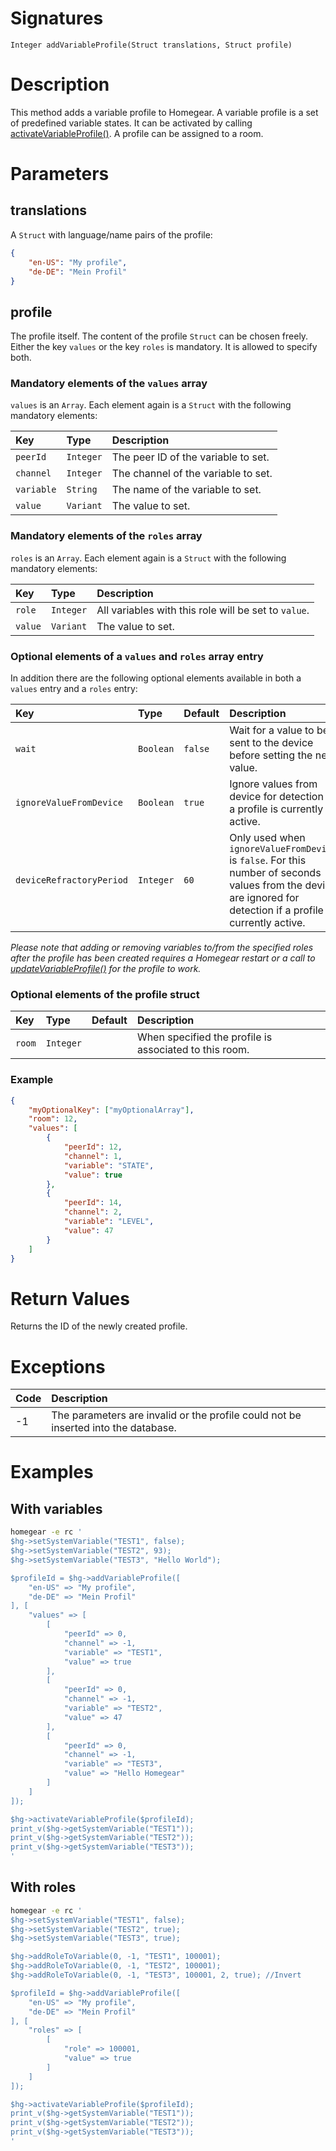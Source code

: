 <!---
{
    "category": "Variable Profiles",
    "name": "addVariableProfile",
    "shortDescription": "Adds an UI element to Homegear's UI (= \"scene\")"
}
--->

# Signatures

```
Integer addVariableProfile(Struct translations, Struct profile)
```

# Description

This method adds a variable profile to Homegear. A variable profile is a set of predefined variable states. It can be activated by calling [activateVariableProfile()](#activateVariableProfile). A profile can be assigned to a room.

# Parameters

## translations

A `Struct` with language/name pairs of the profile:

```json
{
    "en-US": "My profile",
    "de-DE": "Mein Profil"
}
```

## profile

The profile itself. The content of the profile `Struct` can be chosen freely. Either the key `values` or the key `roles` is mandatory. It is allowed to specify both.

### Mandatory elements of the `values` array

`values` is an `Array`. Each element again is a `Struct` with the following mandatory elements:

| Key        | Type      | Description                         |
|:-----------|:----------|:------------------------------------|
| `peerId`   | `Integer` | The peer ID of the variable to set. |
| `channel`  | `Integer` | The channel of the variable to set. |
| `variable` | `String`  | The name of the variable to set.    |
| `value`    | `Variant` | The value to set.                   |

### Mandatory elements of the `roles` array

`roles` is an `Array`. Each element again is a `Struct` with the following mandatory elements:

| Key     | Type      | Description                                          |
|:--------|:----------|:-----------------------------------------------------|
| `role`  | `Integer` | All variables with this role will be set to `value`. |
| `value` | `Variant` | The value to set.                                    |

### Optional elements of a `values` and `roles` array entry

In addition there are the following optional elements available in both a `values` entry and a `roles` entry:

| Key                      | Type      | Default | Description                                                                                                                                                      |
|:-------------------------|:----------|:--------|:-----------------------------------------------------------------------------------------------------------------------------------------------------------------|
| `wait`                   | `Boolean` | `false` | Wait for a value to be sent to the device before setting the next value.                                                                                         |
| `ignoreValueFromDevice`  | `Boolean` | `true`  | Ignore values from device for detection if a profile is currently active.                                                                                        |
| `deviceRefractoryPeriod` | `Integer` | `60`    | Only used when `ignoreValueFromDevice` is `false`. For this number of seconds values from the device are ignored for detection if a profile is currently active. |

*Please note that adding or removing variables to/from the specified roles after the profile has been created requires a Homegear restart or a call to [updateVariableProfile()](#updateVariableProfile) for the profile to work.*

### Optional elements of the profile struct

| Key    | Type      | Default | Description                                            |
|:-------|:----------|:--------|:-------------------------------------------------------|
| `room` | `Integer` |         | When specified the profile is associated to this room. |

### Example

```json
{
    "myOptionalKey": ["myOptionalArray"],
    "room": 12,
    "values": [
        {
            "peerId": 12,
            "channel": 1,
            "variable": "STATE",
            "value": true
        },
        {
            "peerId": 14,
            "channel": 2,
            "variable": "LEVEL",
            "value": 47
        }
    ]
}
```

# Return Values

Returns the ID of the newly created profile.

# Exceptions

| Code | Description                                                                        |
|:-----|:-----------------------------------------------------------------------------------|
| -1   | The parameters are invalid or the profile could not be inserted into the database. |

# Examples

## With variables

```bash
homegear -e rc '
$hg->setSystemVariable("TEST1", false);
$hg->setSystemVariable("TEST2", 93);
$hg->setSystemVariable("TEST3", "Hello World");

$profileId = $hg->addVariableProfile([
    "en-US" => "My profile",
    "de-DE" => "Mein Profil"
], [
    "values" => [
        [
            "peerId" => 0,
            "channel" => -1,
            "variable" => "TEST1",
            "value" => true
        ],
        [
            "peerId" => 0,
            "channel" => -1,
            "variable" => "TEST2",
            "value" => 47
        ],
        [
            "peerId" => 0,
            "channel" => -1,
            "variable" => "TEST3",
            "value" => "Hello Homegear"
        ]
    ]
]);

$hg->activateVariableProfile($profileId);
print_v($hg->getSystemVariable("TEST1"));
print_v($hg->getSystemVariable("TEST2"));
print_v($hg->getSystemVariable("TEST3"));
'
```

## With roles

```bash
homegear -e rc '
$hg->setSystemVariable("TEST1", false);
$hg->setSystemVariable("TEST2", true);
$hg->setSystemVariable("TEST3", true);

$hg->addRoleToVariable(0, -1, "TEST1", 100001);
$hg->addRoleToVariable(0, -1, "TEST2", 100001);
$hg->addRoleToVariable(0, -1, "TEST3", 100001, 2, true); //Invert

$profileId = $hg->addVariableProfile([
    "en-US" => "My profile",
    "de-DE" => "Mein Profil"
], [
    "roles" => [
        [
            "role" => 100001,
            "value" => true
        ]
    ]
]);

$hg->activateVariableProfile($profileId);
print_v($hg->getSystemVariable("TEST1"));
print_v($hg->getSystemVariable("TEST2"));
print_v($hg->getSystemVariable("TEST3"));
'
```
